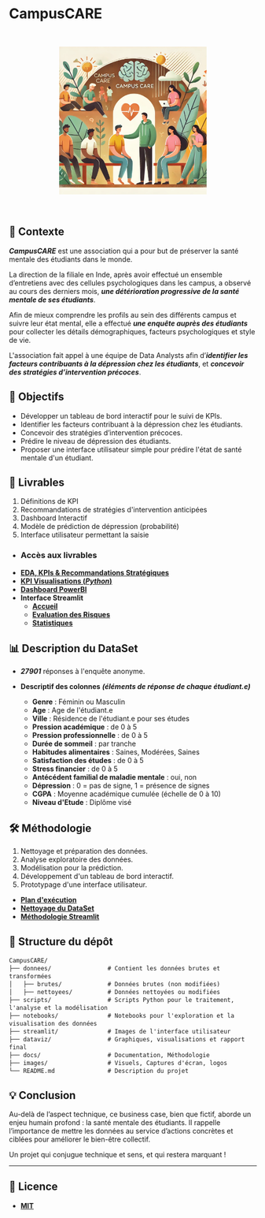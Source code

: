 # CampusCARE

<br>
<p align="center">
  <img src="./images/CampusCare.webp" alt="Campus Care" width="300">
</p>
<br>


## 🏫 Contexte
***CampusCARE*** est une association qui a pour but de préserver la santé mentale des étudiants dans le monde.

La direction de la filiale en Inde, après avoir effectué un ensemble d’entretiens avec des cellules psychologiques dans les campus, a observé au cours des derniers mois, ***une détérioration progressive de la santé mentale de ses étudiants***.

Afin de mieux comprendre les profils au sein des différents campus et suivre leur état mental, elle a effectué ***une enquête auprès des étudiants*** pour collecter les détails démographiques, facteurs psychologiques et style de vie.

L'association fait appel à une équipe de Data Analysts afin d’***identifier les facteurs contribuants à la dépression chez les étudiants***, et ***concevoir des stratégies d’intervention précoces***.

## 🎯 Objectifs
- Développer un tableau de bord interactif pour le suivi de KPIs.
- Identifier les facteurs contribuant à la dépression chez les étudiants.
- Concevoir des stratégies d’intervention précoces.
- Prédire le niveau de dépression des étudiants.
- Proposer une interface utilisateur simple pour prédire l'état de santé mentale d'un étudiant.

## 🚀 Livrables

1. Définitions de KPI
2. Recommandations de stratégies d'intervention anticipées
3. Dashboard Interactif
4. Modèle de prédiction de dépression (probabilité)
5. Interface utilisateur permettant la saisie

- ### **Accès aux livrables**
- **[EDA, KPIs & Recommandations Stratégiques](./docs/eda.md)**
- **[KPI Visualisations (***Python***)](./docs/KPI_visualisations.md)**
- **[Dashboard PowerBI](./images/dashboard.png)**
- **Interface Streamlit**
  - **[Accueil](./images/streamlit_accueil.png)**
  - **[Evaluation des Risques](./images/streamlit_risques_2.png)**
  - **[Statistiques](./images/streamlit_stats_1.png)**

## 📊 Description du DataSet

- ***27901*** réponses à l'enquête anonyme.
- **Descriptif des colonnes** ***(éléments de réponse de chaque étudiant.e)***

  - **Genre** : Féminin ou Masculin
  - **Age** : Age de l'étudiant.e
  - **Ville** : Résidence de l'étudiant.e pour ses études
  - **Pression académique** : de 0 à 5
  - **Pression professionnelle** : de 0 à 5 
  - **Durée de sommeil** : par tranche  
  - **Habitudes alimentaires** : Saines, Modérées, Saines 
  - **Satisfaction des études** : de 0 à 5  
  - **Stress financier** : de 0 à 5
  - **Antécédent familial de maladie mentale** : oui, non 
  - **Dépression** : 0 = pas de signe, 1 = présence de signes  
  - **CGPA** : Moyenne académique cumulée (échelle de 0 à 10)
  - **Niveau d'Etude** : Diplôme visé



## 🛠️ Méthodologie
1. Nettoyage et préparation des données.
2. Analyse exploratoire des données.
3. Modélisation pour la prédiction.
4. Développement d'un tableau de bord interactif.
5. Prototypage d'une interface utilisateur.

- **[Plan d'exécution](./docs/methodologie.md)**
- **[Nettoyage du DataSet](./docs/nettoyage_v2.md)**
- **[Méthodologie Streamlit](./docs/methodologie_streamlit.md)**

## 📂 Structure du dépôt
```
CampusCARE/
├── donnees/                # Contient les données brutes et transformées
│   ├── brutes/             # Données brutes (non modifiées)
│   ├── nettoyees/          # Données nettoyées ou modifiées
├── scripts/                # Scripts Python pour le traitement, l'analyse et la modélisation
├── notebooks/              # Notebooks pour l'exploration et la visualisation des données
├── streamlit/              # Images de l'interface utilisateur
├── dataviz/                # Graphiques, visualisations et rapport final
├── docs/                   # Documentation, Méthodologie
├── images/                 # Visuels, Captures d'écran, logos
└── README.md               # Description du projet
```

## 💡 Conclusion

Au-delà de l’aspect technique, ce business case, bien que fictif, aborde un enjeu humain profond : la santé mentale des étudiants. Il rappelle l’importance de mettre les données au service d’actions concrètes et ciblées pour améliorer le bien-être collectif.

Un projet qui conjugue technique et sens, et qui restera marquant !

---

## 📜 Licence
- [**MIT**](./LICENSE)
